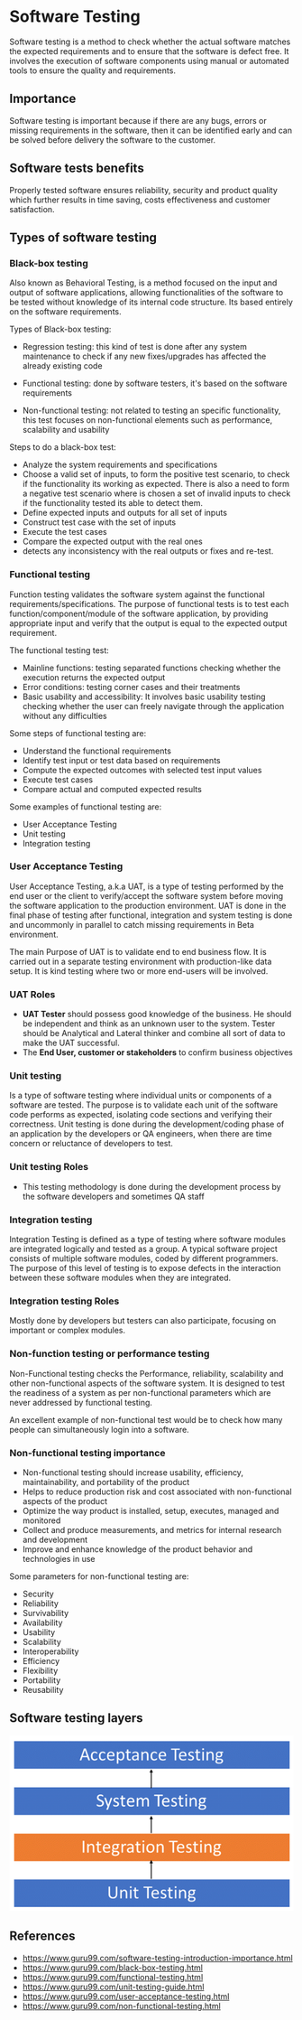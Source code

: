 # Software Testing

Software testing is a method to check whether the actual software matches the expected requirements and to ensure that the software is defect free. It involves the execution of software components using manual or automated tools to ensure the quality and requirements.

## Importance

Software testing is important because if there are any bugs, errors or missing requirements in the software, then it can be identified early and can be solved before delivery the software to the customer.

## Software tests benefits

Properly tested software ensures reliability, security and product quality which further results in time saving, costs effectiveness and customer satisfaction.

## Types of software testing

### Black-box testing

Also known as Behavioral Testing, is a method focused on the input and output of software applications, allowing functionalities of the software to be tested without knowledge of its internal code structure. Its based entirely on the software requirements.

Types of Black-box testing:

- Regression testing: this kind of test is done after any system maintenance to check if any new fixes/upgrades has affected the already existing code

- Functional testing: done by software testers, it's based on the software requirements

- Non-functional testing: not related to testing an specific functionality, this test focuses on non-functional elements such as performance, scalability and usability

Steps to do a black-box test:

- Analyze the system requirements and specifications
- Choose a valid set of inputs, to form the positive test scenario, to check if the functionality its working as expected. There is also a need to form a negative test scenario where is chosen a set of invalid inputs to check if the functionality tested its able to detect them.
- Define expected inputs and outputs for all set of inputs
- Construct test case with the set of inputs
- Execute the test cases
- Compare the expected output with the real ones
- detects any inconsistency with the real outputs or fixes and re-test.

### Functional testing

Function testing validates the software system against the functional requirements/specifications. The purpose of functional tests is to test each function/component/module of the software application, by providing appropriate input and verify that the output is equal to the expected output requirement.

The functional testing test:

- Mainline functions: testing separated functions checking whether the execution returns the expected output
- Error conditions: testing corner cases and their treatments
- Basic usability and accessibility: It involves basic usability testing checking whether the user can freely navigate through the application without any difficulties

Some steps of functional testing are:

- Understand the functional requirements
- Identify test input or test data based on requirements
- Compute the expected outcomes with selected test input values
- Execute test cases
- Compare actual and computed expected results

Some examples of functional testing are:

- User Acceptance Testing
- Unit testing
- Integration testing

### User Acceptance Testing

User Acceptance Testing, a.k.a UAT, is a type of testing performed by the end user or the client to verify/accept the software system before moving the software application to the production environment. UAT is done in the final phase of testing after functional, integration and system testing is done and uncommonly in parallel to catch missing requirements in Beta environment.

The main Purpose of UAT is to validate end to end business flow. It is carried out in a separate testing environment with production-like data setup. It is kind testing where two or more end-users will be involved.

### UAT Roles

- **UAT Tester** should possess good knowledge of the business. He should be independent and think as an unknown user to the system. Tester should be Analytical and Lateral thinker and combine all sort of data to make the UAT successful.
- The **End User, customer or stakeholders** to confirm business objectives

### Unit testing

Is a type of software testing where individual units or components of a software are tested. The purpose is to validate each unit of the software code performs as expected, isolating code sections and verifying their correctness. Unit testing is done during the development/coding phase of an application by the developers or QA engineers, when there are time concern or reluctance of developers to test.

### Unit testing Roles

- This testing methodology is done during the development process by the software developers and sometimes QA staff

### Integration testing

Integration Testing is defined as a type of testing where software modules are integrated logically and tested as a group. A typical software project consists of multiple software modules, coded by different programmers. The purpose of this level of testing is to expose defects in the interaction between these software modules when they are integrated.

### Integration testing Roles

Mostly done by developers but testers can also participate, focusing on important or complex modules.

### Non-function testing or performance testing

Non-Functional testing checks the Performance, reliability, scalability and other non-functional aspects of the software system. It is designed to test the readiness of a system as per non-functional parameters which are never addressed by functional testing.

An excellent example of non-functional test would be to check how many people can simultaneously login into a software.

### Non-functional testing importance

- Non-functional testing should increase usability, efficiency, maintainability, and portability of the product
- Helps to reduce production risk and cost associated with non-functional aspects of the product
- Optimize the way product is installed, setup, executes, managed and monitored
- Collect and produce measurements, and metrics for internal research and development
- Improve and enhance knowledge of the product behavior and technologies in use

Some parameters for non-functional testing are:

- Security
- Reliability
- Survivability
- Availability
- Usability
- Scalability
- Interoperability
- Efficiency
- Flexibility
- Portability
- Reusability

## Software testing layers

![Integration Testing](../../assets/images/integration-testing.png)

## References

- https://www.guru99.com/software-testing-introduction-importance.html
- https://www.guru99.com/black-box-testing.html
- https://www.guru99.com/functional-testing.html
- https://www.guru99.com/unit-testing-guide.html
- https://www.guru99.com/user-acceptance-testing.html
- https://www.guru99.com/non-functional-testing.html
